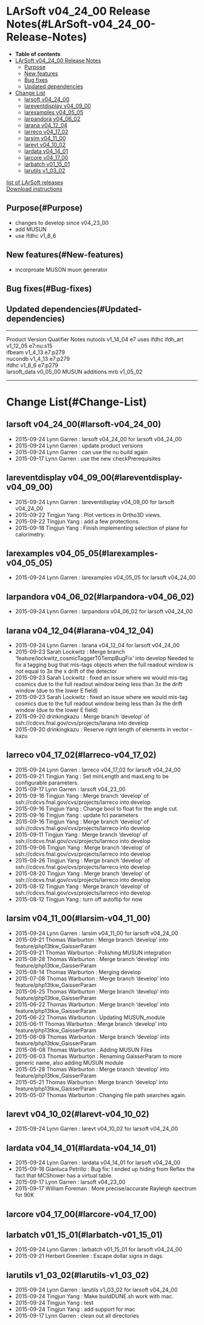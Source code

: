 LArSoft v04\_24\_00 Release Notes(#LArSoft-v04_24_00-Release-Notes)
======================================================================

-   **Table of contents**
-   [LArSoft v04\_24\_00 Release Notes](#LArSoft-v04_24_00-Release-Notes)
    -   [Purpose](#Purpose)
    -   [New features](#New-features)
    -   [Bug fixes](#Bug-fixes)
    -   [Updated dependencies](#Updated-dependencies)
-   [Change List](#Change-List)
    -   [larsoft v04\_24\_00](#larsoft-v04_24_00)
    -   [lareventdisplay v04\_09\_00](#lareventdisplay-v04_09_00)
    -   [larexamples v04\_05\_05](#larexamples-v04_05_05)
    -   [larpandora v04\_06\_02](#larpandora-v04_06_02)
    -   [larana v04\_12\_04](#larana-v04_12_04)
    -   [larreco v04\_17\_02](#larreco-v04_17_02)
    -   [larsim v04\_11\_00](#larsim-v04_11_00)
    -   [larevt v04\_10\_02](#larevt-v04_10_02)
    -   [lardata v04\_14\_01](#lardata-v04_14_01)
    -   [larcore v04\_17\_00](#larcore-v04_17_00)
    -   [larbatch v01\_15\_01](#larbatch-v01_15_01)
    -   [larutils v1\_03\_02](#larutils-v1_03_02)

[list of LArSoft releases](LArSoft_release_list)\
[Download instructions](http://scisoft.fnal.gov/scisoft/bundles/larsoft/v04_24_00/larsoft-v04_24_00.html)

Purpose(#Purpose)
--------------------

-   changes to develop since v04\_23\_00
-   add MUSUN
-   use ifdhc v1\_8\_6

New features(#New-features)
------------------------------

-   incorproate MUSON muon generator

Bug fixes(#Bug-fixes)
------------------------

Updated dependencies(#Updated-dependencies)
----------------------------------------------

  --------------- ------------ ----------- -----------------
  Product         Version      Qualifier   Notes
  nutools         v1\_14\_04   e7          uses ifdhc
  ifdh\_art       v1\_12\_05   e7:nu:s15   
  ifbeam          v1\_4\_13    e7:p279     
  nucondb         v1\_4\_13    e7:p279     
  ifdhc           v1\_8\_6     e7:p279     
  larsoft\_data   v0\_05\_00               MUSUN additions
  mrb             v1\_05\_02               
  --------------- ------------ ----------- -----------------

Change List(#Change-List)
============================

larsoft v04\_24\_00(#larsoft-v04_24_00)
------------------------------------------

-   2015-09-24 Lynn Garren : larsoft v04\_24\_00 for larsoft v04\_24\_00
-   2015-09-24 Lynn Garren : update product versions
-   2015-09-24 Lynn Garren : can use the nu build again
-   2015-09-17 Lynn Garren : use the new checkPrerequisites

lareventdisplay v04\_09\_00(#lareventdisplay-v04_09_00)
----------------------------------------------------------

-   2015-09-24 Lynn Garren : lareventdisplay v04\_09\_00 for larsoft v04\_24\_00
-   2015-09-22 Tingjun Yang : Plot vertices in Ortho3D views.
-   2015-09-22 Tingjun Yang : add a few protections.
-   2015-09-18 Tingjun Yang : Finish implementing selection of plane for calorimetry.

larexamples v04\_05\_05(#larexamples-v04_05_05)
--------------------------------------------------

-   2015-09-24 Lynn Garren : larexamples v04\_05\_05 for larsoft v04\_24\_00

larpandora v04\_06\_02(#larpandora-v04_06_02)
------------------------------------------------

-   2015-09-24 Lynn Garren : larpandora v04\_06\_02 for larsoft v04\_24\_00

larana v04\_12\_04(#larana-v04_12_04)
----------------------------------------

-   2015-09-24 Lynn Garren : larana v04\_12\_04 for larsoft v04\_24\_00
-   2015-09-23 Sarah Lockwitz : Merge branch ‘feature/lockwitz\_cosmicTaggerT0TempBugFix’ into develop Needed to fix a tagging bug that mis-tags objects when the full readout window is not equal to 3x the x drift of the detector
-   2015-09-23 Sarah Lockwitz : fixed an issue where we would mis-tag cosmics due to the full readout window being less than 3x the drift window (due to the lower E field)
-   2015-09-23 Sarah Lockwitz : fixed an issue where we would mis-tag cosmics due to the full readout window being less than 3x the drift window (due to the lower E field)
-   2015-09-20 drinkingkazu : Merge branch ‘develop’ of ssh://cdcvs.fnal.gov/cvs/projects/larana into develop
-   2015-09-20 drinkingkazu : Reserve right length of elements in vector –kazu

larreco v04\_17\_02(#larreco-v04_17_02)
------------------------------------------

-   2015-09-24 Lynn Garren : larreco v04\_17\_02 for larsoft v04\_24\_00
-   2015-09-21 Tingjun Yang : Set minLength and maxLeng to be configurable parameters.
-   2015-09-17 Lynn Garren : larsoft v04\_23\_00
-   2015-09-16 Tingjun Yang : Merge branch ‘develop’ of ssh://cdcvs.fnal.gov/cvs/projects/larreco into develop
-   2015-09-16 Tingjun Yang : Change bool to float for the angle cut.
-   2015-09-16 Tingjun Yang : update fcl parameters
-   2015-09-16 Tingjun Yang : Merge branch ‘develop’ of ssh://cdcvs.fnal.gov/cvs/projects/larreco into develop
-   2015-09-11 Tingjun Yang : Merge branch ‘develop’ of ssh://cdcvs.fnal.gov/cvs/projects/larreco into develop
-   2015-09-06 Tingjun Yang : Merge branch ‘develop’ of ssh://cdcvs.fnal.gov/cvs/projects/larreco into develop
-   2015-08-26 Tingjun Yang : Merge branch ‘develop’ of ssh://cdcvs.fnal.gov/cvs/projects/larreco into develop
-   2015-08-20 Tingjun Yang : Merge branch ‘develop’ of ssh://cdcvs.fnal.gov/cvs/projects/larreco into develop
-   2015-08-12 Tingjun Yang : Merge branch ‘develop’ of ssh://cdcvs.fnal.gov/cvs/projects/larreco into develop
-   2015-08-12 Tingjun Yang : turn off autoflip for now

larsim v04\_11\_00(#larsim-v04_11_00)
----------------------------------------

-   2015-09-24 Lynn Garren : larsim v04\_11\_00 for larsoft v04\_24\_00
-   2015-09-21 Thomas Warburton : Merge branch ‘develop’ into feature/php13tkw\_GaisserParam
-   2015-09-21 Thomas Warburton : Polishing MUSUN integration
-   2015-08-28 Thomas Warburton : Merge branch ‘develop’ into feature/php13tkw\_GaisserParam
-   2015-08-14 Thomas Warburton : Merging develop
-   2015-07-08 Thomas Warburton : Merge branch ‘develop’ into feature/php13tkw\_GaisserParam
-   2015-06-25 Thomas Warburton : Merge branch ‘develop’ into feature/php13tkw\_GaisserParam
-   2015-06-22 Thomas Warburton : Merge branch ‘develop’ into feature/php13tkw\_GaisserParam
-   2015-06-22 Thomas Warburton : Updating MUSUN\_module
-   2015-06-11 Thomas Warburton : Merge branch ‘develop’ into feature/php13tkw\_GaisserParam
-   2015-06-08 Thomas Warburton : Merge branch ‘develop’ into feature/php13tkw\_GaisserParam
-   2015-06-08 Thomas Warburton : Adding MUSUN Files
-   2015-06-03 Thomas Warburton : Renaming GaisserParam to more generic name, also adding MUSUN module
-   2015-05-28 Thomas Warburton : Merge branch ‘develop’ into feature/php13tkw\_GaisserParam
-   2015-05-21 Thomas Warburton : Merge branch ‘develop’ into feature/php13tkw\_GaisserParam
-   2015-05-07 Thomas Warburton : Changing file path searches again.

larevt v04\_10\_02(#larevt-v04_10_02)
----------------------------------------

-   2015-09-24 Lynn Garren : larevt v04\_10\_02 for larsoft v04\_24\_00

lardata v04\_14\_01(#lardata-v04_14_01)
------------------------------------------

-   2015-09-24 Lynn Garren : lardata v04\_14\_01 for larsoft v04\_24\_00
-   2015-09-18 Gianluca Petrillo : Bug fix: I ended up hiding from Reflex the fact that MCShower has a virtual table.
-   2015-09-17 Lynn Garren : larsoft v04\_23\_00
-   2015-09-17 William Foreman : More precise/accurate Rayleigh spectrum for 90K

larcore v04\_17\_00(#larcore-v04_17_00)
------------------------------------------

larbatch v01\_15\_01(#larbatch-v01_15_01)
--------------------------------------------

-   2015-09-24 Lynn Garren : larbatch v01\_15\_01 for larsoft v04\_24\_00
-   2015-09-21 Herbert Greenlee : Escape dollar signs in dags.

larutils v1\_03\_02(#larutils-v1_03_02)
------------------------------------------

-   2015-09-24 Lynn Garren : larutils v1\_03\_02 for larsoft v04\_24\_00
-   2015-09-24 Tingjun Yang : Make buildDUNE.sh work with mac.
-   2015-09-24 Tingjun Yang : test
-   2015-09-24 Tingjun Yang : add support for mac
-   2015-09-17 Lynn Garren : clean out all directories
